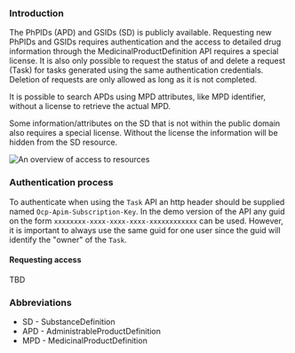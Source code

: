 ### Introduction
The PhPIDs (APD) and GSIDs (SD) is publicly available. Requesting new PhPIDs and GSIDs requires authentication and the access to detailed drug information through the MedicinalProductDefinition API requires a special license. It is also only possible to request the status of and delete a request (Task) for tasks generated using the same authentication credentials. Deletion of requests are only allowed as long as it is not completed. 

It is possible to search APDs using MPD attributes, like MPD identifier, without a license to retrieve the actual MPD.

Some information/attributes on the SD that is not within the public domain also requires a special license. Without the license the information will be hidden from the SD resource.

<img src="Authentication.png" alt="An overview of access to resources"/>
<br clear="all"/>

### Authentication process
To authenticate when using the `Task` API an http header should be supplied named `Ocp-Apim-Subscription-Key`. In the demo version of the API any guid on the form `xxxxxxxx-xxxx-xxxx-xxxx-xxxxxxxxxxxx` can be used. However, it is important to always use the same guid for one user since the guid will identify the "owner" of the `Task`.

#### Requesting access 
TBD

### Abbreviations
- SD - SubstanceDefinition 
- APD - AdministrableProductDefinition
- MPD - MedicinalProductDefinition